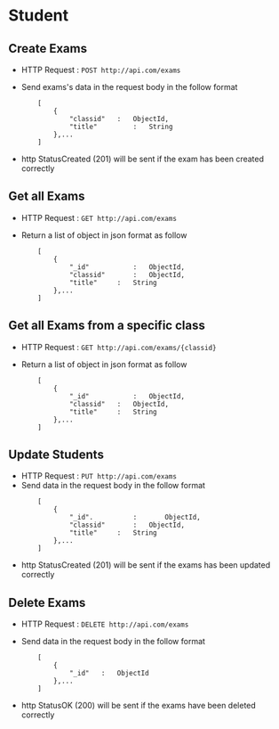 # Student

## Create Exams
* HTTP Request : ```POST http://api.com/exams```
* Send exams's data in the request body in the follow format 

	``` 
		[
			{
				"classid"	:	ObjectId,
				"title"     	:	String
			},...
		]
	```
* http StatusCreated (201) will be sent if the exam has been created correctly

## Get all Exams
* HTTP Request : ```GET http://api.com/exams```
* Return a list of object in json format as follow

    ``` 
        [
			{
				"_id"       	:	ObjectId,
				"classid"   	:	ObjectId,
				"title" 	:	String
			},...
		]
    ```

## Get all Exams from a specific class
* HTTP Request : ```GET http://api.com/exams/{classid}```
* Return a list of object in json format as follow

    ``` 
        [
			{
				"_id"       	:	ObjectId,
				"classid"	:	ObjectId,
				"title" 	:	String
			},...
		]
    ```

## Update Students
* HTTP Request : ```PUT http://api.com/exams```
* Send data in the request body in the follow format
	``` 
		[
			{  
				"_id".      	:   	ObjectId,
				"classid"   	:	ObjectId,
				"title" 	:	String
			},...
		]
	```
* http StatusCreated (201) will be sent if the exams has been updated correctly


## Delete Exams
* HTTP Request : ```DELETE http://api.com/exams```
* Send data in the request body in the follow format

	``` 
		[
			{  
				"_id"	:	ObjectId
			},...
		]
	```
* http StatusOK (200) will be sent if the exams have been deleted correctly

